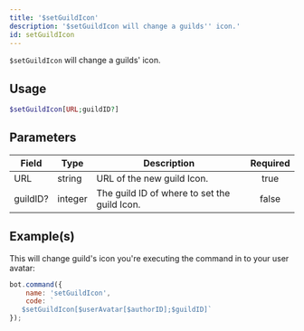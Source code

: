 ```yaml
---
title: '$setGuildIcon'
description: '$setGuildIcon will change a guilds'' icon.'
id: setGuildIcon
---
```


`$setGuildIcon` will change a guilds' icon.

## Usage

```php
$setGuildIcon[URL;guildID?]
```

## Parameters

| Field    | Type    | Description                                  | Required |
| -------- | ------- | -------------------------------------------- |:--------:|
| URL      | string  | URL of the new guild Icon.                   |   true   |
| guildID? | integer | The guild ID of where to set the guild Icon. |  false   |

## Example(s)

This will change guild's icon you're executing the command in to your user avatar:

```javascript
bot.command({
    name: 'setGuildIcon',
    code: `
   $setGuildIcon[$userAvatar[$authorID];$guildID]`
});
```